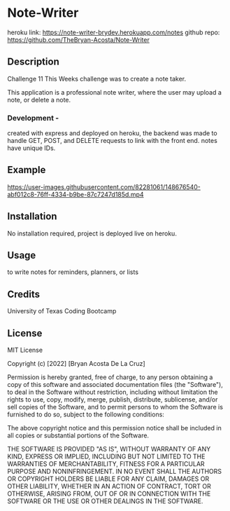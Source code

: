 # Note-Writer

heroku link: https://note-writer-brydev.herokuapp.com/notes
github repo: https://github.com/TheBryan-Acosta/Note-Writer

## **Description**

Challenge 11 This Weeks challenge was to create a note taker.

This application is a professional note writer, where the user may upload a note, or delete a note.

### **Development** -

created with express and deployed on heroku, the backend was made to handle GET, POST, and DELETE requests to link with the front end. notes have unique IDs.

## **Example**


https://user-images.githubusercontent.com/82281061/148676540-abf012c8-76ff-4334-b9be-87c7247d185d.mp4


## **Installation**

No installation required, project is deployed live on heroku.

## **Usage**

to write notes for reminders, planners, or lists

## **Credits**

University of Texas Coding Bootcamp

## **License**

MIT License

Copyright (c) [2022] [Bryan Acosta De La Cruz]

Permission is hereby granted, free of charge, to any person obtaining a copy
of this software and associated documentation files (the "Software"), to deal
in the Software without restriction, including without limitation the rights
to use, copy, modify, merge, publish, distribute, sublicense, and/or sell
copies of the Software, and to permit persons to whom the Software is
furnished to do so, subject to the following conditions:

The above copyright notice and this permission notice shall be included in all
copies or substantial portions of the Software.

THE SOFTWARE IS PROVIDED "AS IS", WITHOUT WARRANTY OF ANY KIND, EXPRESS OR
IMPLIED, INCLUDING BUT NOT LIMITED TO THE WARRANTIES OF MERCHANTABILITY,
FITNESS FOR A PARTICULAR PURPOSE AND NONINFRINGEMENT. IN NO EVENT SHALL THE
AUTHORS OR COPYRIGHT HOLDERS BE LIABLE FOR ANY CLAIM, DAMAGES OR OTHER
LIABILITY, WHETHER IN AN ACTION OF CONTRACT, TORT OR OTHERWISE, ARISING FROM,
OUT OF OR IN CONNECTION WITH THE SOFTWARE OR THE USE OR OTHER DEALINGS IN THE
SOFTWARE.
